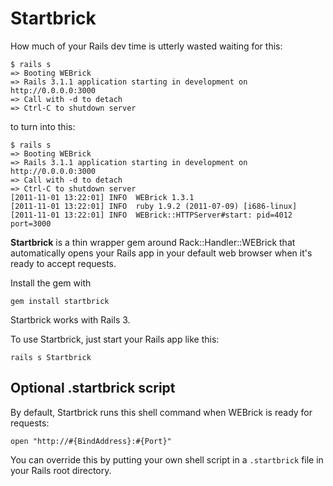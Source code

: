 # Startbrick

How much of your Rails dev time is utterly wasted waiting for this: 

    $ rails s
    => Booting WEBrick
    => Rails 3.1.1 application starting in development on http://0.0.0.0:3000
    => Call with -d to detach
    => Ctrl-C to shutdown server

to turn into this:

    $ rails s
    => Booting WEBrick
    => Rails 3.1.1 application starting in development on http://0.0.0.0:3000
    => Call with -d to detach
    => Ctrl-C to shutdown server
    [2011-11-01 13:22:01] INFO  WEBrick 1.3.1
    [2011-11-01 13:22:01] INFO  ruby 1.9.2 (2011-07-09) [i686-linux]
    [2011-11-01 13:22:01] INFO  WEBrick::HTTPServer#start: pid=4012 port=3000

**Startbrick** is a thin wrapper gem around Rack::Handler::WEBrick that
automatically opens your Rails app in your default web browser when it's ready
to accept requests.

Install the gem with

    gem install startbrick

Startbrick works with Rails 3.

To use Startbrick, just start your Rails app like this:

    rails s Startbrick


## Optional .startbrick script

By default, Startbrick runs this shell command when WEBrick is ready for
requests:

    open "http://#{BindAddress}:#{Port}"

You can override this by putting your own shell script in a `.startbrick` file
in your Rails root directory. 




